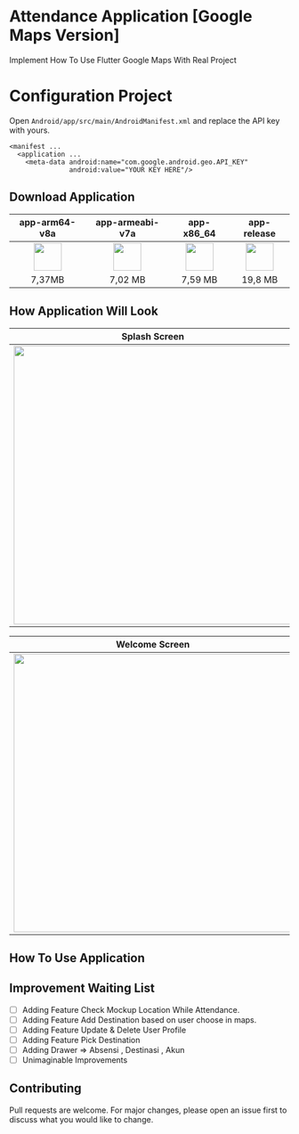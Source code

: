 # Attendance Application [Google Maps Version]

Implement How To Use Flutter Google Maps With Real Project

# Configuration Project 

Open `Android/app/src/main/AndroidManifest.xml` and replace the API key with yours.

```
<manifest ...
  <application ...
    <meta-data android:name="com.google.android.geo.API_KEY"
               android:value="YOUR KEY HERE"/>
```
## Download Application

|app-arm64-v8a|app-armeabi-v7a|app-x86_64|app-release|
|:----:|:---------:|:-----:|:------:|
|[<img src="https://upload.wikimedia.org/wikipedia/commons/a/a0/APK_format_icon.png" width="50px">](https://flutter-absensi.000webhostapp.com/zabsenin/apk/app-arm64-v8a.zip)|[<img src="https://upload.wikimedia.org/wikipedia/commons/a/a0/APK_format_icon.png" width="50px">](https://flutter-absensi.000webhostapp.com/zabsenin/apk/app-armeabi-v7a.zip)|[<img src="https://upload.wikimedia.org/wikipedia/commons/a/a0/APK_format_icon.png" width="50px">](https://flutter-absensi.000webhostapp.com/zabsenin/apk/app-x86_64.zip)|[<img src="https://upload.wikimedia.org/wikipedia/commons/a/a0/APK_format_icon.png" width="50px">](https://flutter-absensi.000webhostapp.com/zabsenin/apk/app-release.zip)
|7,37MB | 7,02 MB | 7,59 MB | 19,8 MB |

## How Application Will Look

|Splash Screen|Form Login|Form Register|
|:-----------:|:--------:|:-----------:|
|<img src="https://flutter-absensi.000webhostapp.com/readme/splash_screen.gif" height="500">|<img src="https://flutter-absensi.000webhostapp.com/readme/form_login.png" height="500">|<img src="https://flutter-absensi.000webhostapp.com/readme/form_register.png" height="500">|

|Welcome Screen|Maps Screen|
|:------------:|:---------:|
|<img src="https://flutter-absensi.000webhostapp.com/readme/welcome_screen.gif" height="500">|<img src="https://flutter-absensi.000webhostapp.com/readme/maps_screen.gif" height="500">|

## How To Use Application

## Improvement Waiting List
- [ ] Adding Feature Check Mockup Location While Attendance.
- [ ] Adding Feature Add Destination based on user choose in maps.
- [ ] Adding Feature Update & Delete User Profile
- [ ] Adding Feature Pick Destination
- [ ] Adding Drawer => Absensi , Destinasi , Akun 
- [ ] Unimaginable Improvements 

## Contributing
Pull requests are welcome. For major changes, please open an issue first to discuss what you would like to change.
